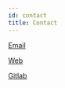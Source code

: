 ```yaml
---
id: contact
title: Contact
---
```


[Email](mailto:support@nlx.io)

[Web](https://community.commonground.nl)

[Gitlab](https://gitlab.com/commonground/nlx/nlx)
